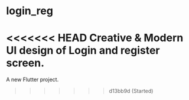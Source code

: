 # login_reg
<<<<<<< HEAD
Creative &amp; Modern UI design of Login and register screen.
=======

A new Flutter project.
>>>>>>> d13bb9d (Started)
